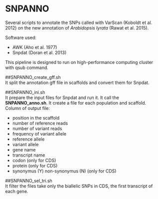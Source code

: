 SNPANNO
==============

Several scripts to annotate the SNPs called with VarScan (Koboldt et al. 2012) on the new annotation of *Arabidopsis lyrata* (Rawat et al. 2015).

Software used:

- AWK (Aho et al. 1977)
- Snpdat (Doran et al. 2013)


This pipeline is designed to run on high-performance computing cluster with qsub command.  



##SNPANNO_create_gff.sh   
It split the annotation gff file in scaffolds and convert them for Snpdat.  


##SNPANNO_ini.sh   
It prepare the input files for Snpdat and run it. It call the **SNPANNO_anno.sh**. It create a file for each population and scaffold. Column of output file:

- position in the scaffold
- number of reference reads
- number of variant reads
- frequency of variant allele
- reference allele
- variant allele
- gene name
- transcript name
- codon (only for CDS)
- protein (only for CDS)
- synonymus (Y) non-synonymus (N)  (only for CDS)


##SNPANNO_sel_tri.sh  
It filter the files take only the biallelic SNPs in CDS, the first transcript of each gene.
